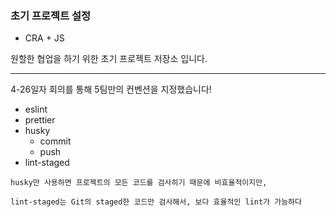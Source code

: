 ### 초기 프로젝트 설정

- CRA + JS

원할한 협업을 하기 위한 초기 프로젝트 저장소 입니다.

---

4-26일자 회의를 통해 5팀만의 컨벤션을 지정했습니다!

- eslint
- prettier
- husky
    - commit
    - push
- lint-staged

```tsx
husky만 사용하면 프로젝트의 모든 코드를 검사히기 때문에 비효율적이지만,

lint-staged는 Git의 staged한 코드만 검사해서, 보다 효율적인 lint가 가능하다
```
